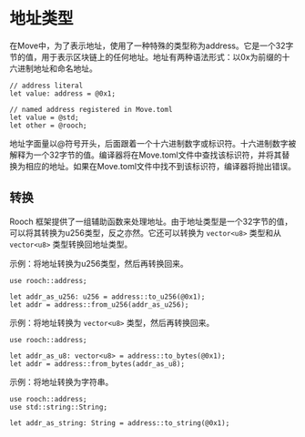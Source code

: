 # 地址类型

在Move中，为了表示地址，使用了一种特殊的类型称为address。它是一个32字节的值，用于表示区块链上的任何地址。地址有两种语法形式：以0x为前缀的十六进制地址和命名地址。

```move
// address literal
let value: address = @0x1;

// named address registered in Move.toml
let value = @std;
let other = @rooch;
```

地址字面量以@符号开头，后面跟着一个十六进制数字或标识符。十六进制数字被解释为一个32字节的值。编译器将在Move.toml文件中查找该标识符，并将其替换为相应的地址。如果在Move.toml文件中找不到该标识符，编译器将抛出错误。

## 转换

Rooch 框架提供了一组辅助函数来处理地址。由于地址类型是一个32字节的值，可以将其转换为u256类型，反之亦然。它还可以转换为 `vector<u8>` 类型和从 `vector<u8>` 类型转换回地址类型。

示例：将地址转换为u256类型，然后再转换回来。

```move
use rooch::address;

let addr_as_u256: u256 = address::to_u256(@0x1);
let addr = address::from_u256(addr_as_u256);
```

示例：将地址转换为 `vector<u8>` 类型，然后再转换回来。

```move
use rooch::address;

let addr_as_u8: vector<u8> = address::to_bytes(@0x1);
let addr = address::from_bytes(addr_as_u8);
```

示例：将地址转换为字符串。

```mvoe
use rooch::address;
use std::string::String;

let addr_as_string: String = address::to_string(@0x1);
```
